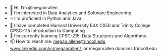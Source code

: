 - 👋 Hi, I’m @meganrallen
- 👀 I’m interested in Data Analytics and Software Engineering
- ⭐️ I’m proficient in Python and Java
- 🧠 I have completed Harvard University EdX CS50 and Trinity College CPSC-115 Introduction to Computing
- 🌱 I’m currently learning CPSC-215: Data Structures and Algorithms
- 📫 How to reach me: megan.allen@trincoll.edu, www.linkedin.com/in/meganrallen/, or meganrallen.domains.trincoll.edu

<!---
meganrallen/meganrallen is a ✨ special ✨ repository because its `README.md` (this file) appears on your GitHub profile.
You can click the Preview link to take a look at your changes.
--->
